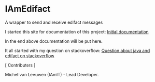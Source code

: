 IAmEdifact
==========

A wrapper to send and receive edifact messages

I started this site for documentation of this project: [Initial documentation](https://sites.google.com/site/edifact4java/home)

In the end above documentation will be put here.

It all started with my question on stackoverflow: [Question about java and edifact on stackoverflow](http://stackoverflow.com/questions/4154898/create-a-javax-mail-message-of-mimetype-application-edifact)


[ Contributers ]

Michel van Leeuwen (IAmIT) - Lead Developer.
